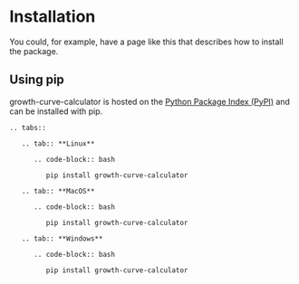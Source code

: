 # Installation

You could, for example, have a page like this that describes how to install the package.

## Using pip

growth-curve-calculator is hosted on the [Python Package Index (PyPI)](https://pypi.org/project/growth_curve_calculator/) and can be installed with pip.

```{eval-rst}
.. tabs::

   .. tab:: **Linux**

      .. code-block:: bash

         pip install growth-curve-calculator

   .. tab:: **MacOS**

      .. code-block:: bash

         pip install growth-curve-calculator

   .. tab:: **Windows**

      .. code-block:: bash

         pip install growth-curve-calculator
```
